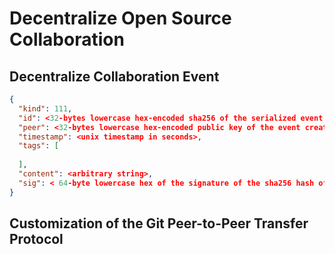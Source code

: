 # Decentralize Open Source Collaboration

## Decentralize Collaboration Event

```json
{
  "kind": 111,
  "id": <32-bytes lowercase hex-encoded sha256 of the serialized event data>,
  "peer": <32-bytes lowercase hex-encoded public key of the event creator>,
  "timestamp": <unix timestamp in seconds>,
  "tags": [
    
  ],
  "content": <arbitrary string>,
  "sig": < 64-byte lowercase hex of the signature of the sha256 hash of the serialized event data, which is the same as the "id" field>
}


```

## Customization of the Git Peer-to-Peer Transfer Protocol